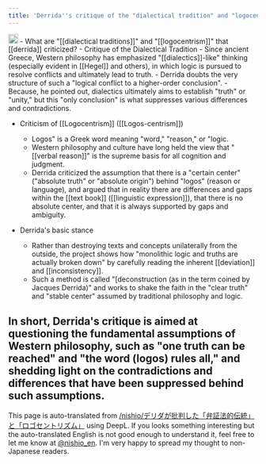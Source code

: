 ```yaml
---
title: 'Derrida''s critique of the "dialectical tradition" and "logocentrism"'
---
```


<img src='https://scrapbox.io/api/pages/nishio-en/o1 Pro/icon' alt='o1 Pro.icon' height="19.5"/>
- What are "[[dialectical traditions]]" and "[[logocentrism]]" that [[derrida]] criticized?
- Critique of the Dialectical Tradition
    - Since ancient Greece, Western philosophy has emphasized "[[dialectics]]-like" thinking (especially evident in [[Hegel]] and others), in which logic is pursued to resolve conflicts and ultimately lead to truth.
    - Derrida doubts the very structure of such a "logical conflict to a higher-order conclusion".
    - Because, he pointed out, dialectics ultimately aims to establish "truth" or "unity," but this "only conclusion" is what suppresses various differences and contradictions.

- Criticism of [[Logocentrism]] ([[Logos-centrism]])
    - Logos" is a Greek word meaning "word," "reason," or "logic.
    - Western philosophy and culture have long held the view that "[[verbal reason]]" is the supreme basis for all cognition and judgment.
    - Derrida criticized the assumption that there is a "certain center" ("absolute truth" or "absolute origin") behind "logos" (reason or language), and argued that in reality there are differences and gaps within the [[text book]] ([[linguistic expression]]), that there is no absolute center, and that it is always supported by gaps and ambiguity.

- Derrida's basic stance
    - Rather than destroying texts and concepts unilaterally from the outside, the project shows how "monolithic logic and truths are actually broken down" by carefully reading the inherent [[deviation]] and [[inconsistency]].
    - Such a method is called "[deconstruction (as in the term coined by Jacques Derrida)" and works to shake the faith in the "clear truth" and "stable center" assumed by traditional philosophy and logic.

In short, Derrida's critique is aimed at questioning the fundamental assumptions of Western philosophy, such as "one truth can be reached" and "the word (logos) rules all," and shedding light on the contradictions and differences that have been suppressed behind such assumptions.
---
This page is auto-translated from [/nishio/デリダが批判した「弁証法的伝統」と「ロゴセントリズム」](https://scrapbox.io/nishio/デリダが批判した「弁証法的伝統」と「ロゴセントリズム」) using DeepL. If you looks something interesting but the auto-translated English is not good enough to understand it, feel free to let me know at [@nishio_en](https://twitter.com/nishio_en). I'm very happy to spread my thought to non-Japanese readers.